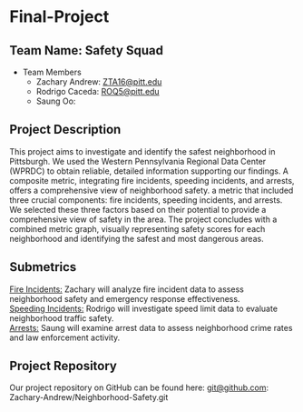 # Final-Project

## Team Name: Safety Squad
* Team Members
    * Zachary Andrew: ZTA16@pitt.edu
    * Rodrigo Caceda: ROQ5@pitt.edu
    * Saung Oo:
    

## Project Description
This project aims to investigate and identify the safest neighborhood in Pittsburgh. We used the Western Pennsylvania Regional Data Center (WPRDC) to obtain reliable, detailed information supporting our findings. A composite metric, integrating fire incidents, speeding incidents, and arrests, offers a comprehensive view of neighborhood safety. a metric that included three crucial components: fire incidents, speeding incidents, and arrests. We selected these three factors based on their potential to provide a comprehensive view of safety in the area. The project concludes with a combined metric graph, visually representing safety scores for each neighborhood and identifying the safest and most dangerous areas. 

## Submetrics
[Fire Incidents:](https://data.wprdc.org/dataset/fire-incidents-in-city-of-pittsburgh/resource/8d76ac6b-5ae8-4428-82a4-043130d17b02?inner_span=True "@embed") Zachary will analyze fire incident data to assess neighborhood safety and emergency response effectiveness.<br>
[Speeding Incidents:](https://data.wprdc.org/dataset/traffic-count-data-city-of-pittsburgh/resource/6dfd4f8f-cbf5-4917-a5eb-fd07f4403167 "@embed") Rodrigo will investigate speed limit data to evaluate neighborhood traffic safety.<br>
[Arrests:](https://data.wprdc.org/dataset/arrest-data/resource/e03a89dd-134a-4ee8-a2bd-62c40aeebc6f "@embed") Saung will examine arrest data to assess neighborhood crime rates and law enforcement activity.

## Project Repository
Our project repository on GitHub can be found here: git@github.com: Zachary-Andrew/Neighborhood-Safety.git
